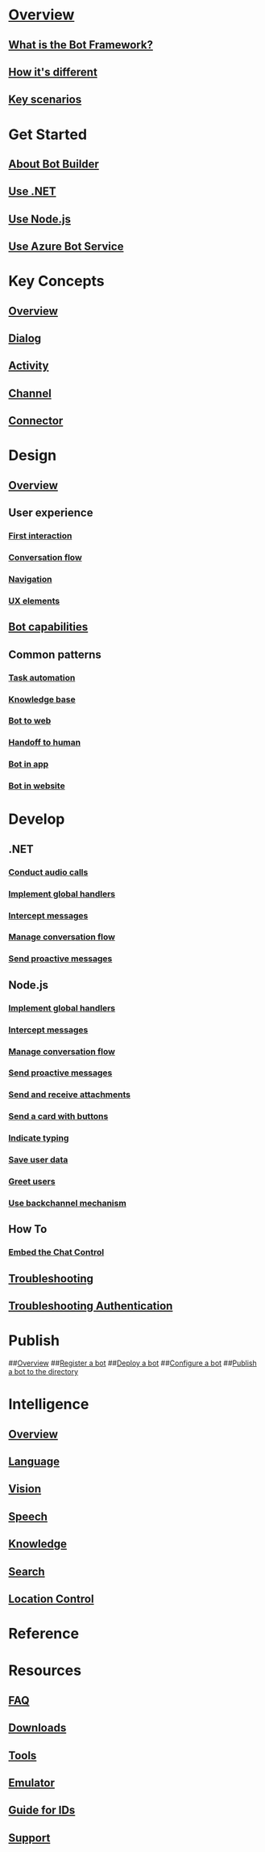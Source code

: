 # [Overview](index.md)
## [What is the Bot Framework?](bot-framework-what-is-bot-framework.md)
## [How it's different](bot-framework-benefits.md)
## [Key scenarios](bot-framework-scenarios.md)
# Get Started
## [About Bot Builder](bot-framework-botbuilder-overview.md)
## [Use .NET](bot-framework-dotnet-getstarted.md)
## [Use Node.js](bot-framework-nodejs-getstarted.md)
## [Use Azure Bot Service](bot-framework-azure-getstarted.md)
# Key Concepts
## [Overview](bot-framework-concepts-overview.md)
## [Dialog](bot-framework-concept-dialog.md)
## [Activity](bot-framework-concept-activity.md)
## [Channel](bot-framework-concept-channel.md)
## [Connector](bot-framework-concept-connector.md)
# Design
## [Overview](bot-framework-design-overview.md)
## User experience
### [First interaction](bot-framework-design-core-greeting.md)
### [Conversation flow](bot-framework-design-core-dialogs.md)
### [Navigation](bot-framework-design-core-navigation.md)
### [UX elements](bot-framework-design-core-ux-elements.md)
## [Bot capabilities](bot-framework-design-capabilities.md)
## Common patterns
### [Task automation](bot-framework-design-patterns-task.md)
### [Knowledge base](bot-framework-design-patterns-knowledge-base.md)
### [Bot to web](bot-framework-design-patterns-bot-to-web.md)
### [Handoff to human](bot-framework-design-patterns-human-handoff.md)
### [Bot in app](bot-framework-design-patterns-bot-in-app.md)
### [Bot in website](bot-framework-design-patterns-bot-in-website.md)
# Develop
## .NET
### [Conduct audio calls](bot-framework-dotnet-howto-audio-calls.md)
### [Implement global handlers](bot-framework-dotnet-howto-global-handlers.md)
### [Intercept messages](bot-framework-dotnet-howto-middleware.md)
### [Manage conversation flow](bot-framework-dotnet-howto-manage-conversation-flow.md)
### [Send proactive messages](bot-framework-dotnet-howto-proactive-messages.md)
## Node.js
### [Implement global handlers](bot-framework-nodejs-howto-global-handlers.md)
### [Intercept messages](bot-framework-nodejs-howto-middleware.md)
### [Manage conversation flow](bot-framework-nodejs-howto-manage-conversation-flow.md)
### [Send proactive messages](bot-framework-nodejs-howto-proactive-messages.md)
### [Send and receive attachments](bot-framework-nodejs-howto-send-receive-attachments.md)
### [Send a card with buttons](bot-framework-nodejs-howto-send-card-buttons.md)
### [Indicate typing](bot-framework-nodejs-howto-send-typing-indicator.md)
### [Save user data](bot-framework-nodejs-howto-save-user-data.md)
### [Greet users](bot-framework-nodejs-howto-handle-conversation-events.md)
### [Use backchannel mechanism](bot-framework-nodejs-howto-backchannel.md)
## How To
### [Embed the Chat Control](bot-framework-develop-howto-embed-chat-control.md)
## [Troubleshooting](bot-framework-troubleshooting-guide.md)
## [Troubleshooting Authentication](bot-framework-troubleshooting-auth.md)
# Publish
##[Overview](bot-framework-publish-overview.md)
##[Register a bot](bot-framework-publish-register.md)
##[Deploy a bot](bot-framework-publish-deploy.md)
##[Configure a bot](bot-framework-publish-configure.md)
##[Publish a bot to the directory](bot-framework-publish-add-to-directory.md)
# Intelligence
## [Overview](bot-framework-intelligence-getstarted.md)
## [Language](bot-framework-intelligence-language.md)
## [Vision](bot-framework-intelligence-vision.md)
## [Speech](bot-framework-intelligence-speech.md)
## [Knowledge](bot-framework-intelligence-knowledge.md)
## [Search](bot-framework-intelligence-search.md)
## [Location Control](bot-framework-intelligence-location-control.md)
# Reference
# Resources
## [FAQ](bot-framework-faq.md)
## [Downloads](bot-framework-resources-downloads.md)
## [Tools](bot-framework-tools.md)
## [Emulator](bot-framework-emulator.md)
## [Guide for IDs](bot-framework-resources-id-guide.md)
## [Support](bot-framework-resources-support.md)
